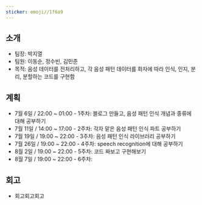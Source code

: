 ```yaml
---
sticker: emoji//1f6a9
---
```

## 소개
- 팀장: 박지열
- 팀원: 이동순, 정수빈, 김민준 
- 목적: 음성 데이터를 전처리하고, 각 음성 패턴 데이터를 화자에 따라 인식, 인지, 분리, 분할하는 코드를 구현함


## 계획
- 7월 6일 /  22:00 ~ 01:00 - 1주차: 블로그 만들고, 음성 패턴 인식 개념과 종류에 대해 공부하기
- 7월 11일 / 14:00 ~ 17:00 - 2주차: 각자 맡은 음성 패턴 인식 파트 공부하기
- 7월 19일 / 19:00 ~ 22:00 - 3주차: 음성 패턴 인식 라이브러리 공부하기
- 7월 26일 / 19:00 ~ 22:00 - 4주차: speech recognition에 대해 공부하기
- 8월 2일 / 19:00 ~ 22:00 - 5주차: 코드 짜보고 구현해보기
- 8월 7일 / 19:00 ~ 22:00 - 6주차: 


## 회고
- 회고회고회고